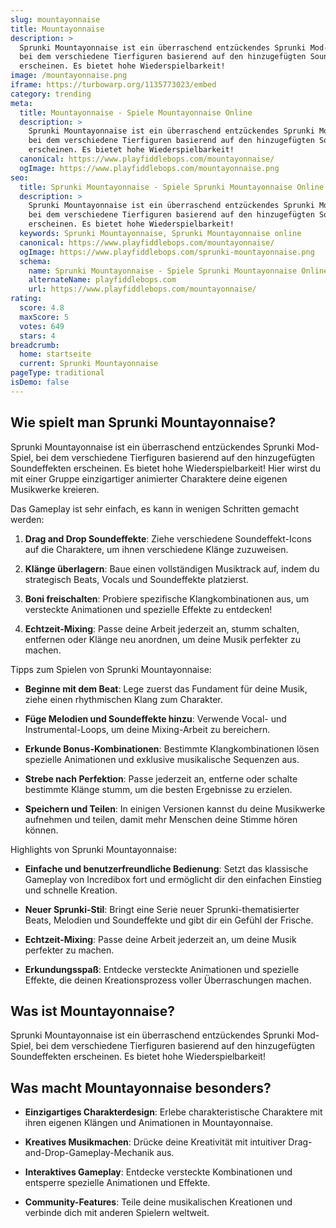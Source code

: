 ```yaml
---
slug: mountayonnaise
title: Mountayonnaise
description: >
  Sprunki Mountayonnaise ist ein überraschend entzückendes Sprunki Mod-Spiel,
  bei dem verschiedene Tierfiguren basierend auf den hinzugefügten Soundeffekten
  erscheinen. Es bietet hohe Wiederspielbarkeit!
image: /mountayonnaise.png
iframe: https://turbowarp.org/1135773023/embed
category: trending
meta:
  title: Mountayonnaise - Spiele Mountayonnaise Online
  description: >
    Sprunki Mountayonnaise ist ein überraschend entzückendes Sprunki Mod-Spiel,
    bei dem verschiedene Tierfiguren basierend auf den hinzugefügten Soundeffekten
    erscheinen. Es bietet hohe Wiederspielbarkeit!
  canonical: https://www.playfiddlebops.com/mountayonnaise/
  ogImage: https://www.playfiddlebops.com/mountayonnaise.png
seo:
  title: Sprunki Mountayonnaise - Spiele Sprunki Mountayonnaise Online
  description: >
    Sprunki Mountayonnaise ist ein überraschend entzückendes Sprunki Mod-Spiel,
    bei dem verschiedene Tierfiguren basierend auf den hinzugefügten Soundeffekten
    erscheinen. Es bietet hohe Wiederspielbarkeit!
  keywords: Sprunki Mountayonnaise, Sprunki Mountayonnaise online
  canonical: https://www.playfiddlebops.com/mountayonnaise/
  ogImage: https://www.playfiddlebops.com/sprunki-mountayonnaise.png
  schema:
    name: Sprunki Mountayonnaise - Spiele Sprunki Mountayonnaise Online
    alternateName: playfiddlebops.com
    url: https://www.playfiddlebops.com/mountayonnaise/
rating:
  score: 4.8
  maxScore: 5
  votes: 649
  stars: 4
breadcrumb:
  home: startseite
  current: Sprunki Mountayonnaise
pageType: traditional
isDemo: false
---
```


## Wie spielt man Sprunki Mountayonnaise?

Sprunki Mountayonnaise ist ein überraschend entzückendes Sprunki Mod-Spiel, bei dem verschiedene Tierfiguren basierend auf den hinzugefügten Soundeffekten erscheinen. Es bietet hohe Wiederspielbarkeit! Hier wirst du mit einer Gruppe einzigartiger animierter Charaktere deine eigenen Musikwerke kreieren.

Das Gameplay ist sehr einfach, es kann in wenigen Schritten gemacht werden:

1. **Drag and Drop Soundeffekte**: Ziehe verschiedene Soundeffekt-Icons auf die Charaktere, um ihnen verschiedene Klänge zuzuweisen.

1. **Klänge überlagern**: Baue einen vollständigen Musiktrack auf, indem du strategisch Beats, Vocals und Soundeffekte platzierst.

1. **Boni freischalten**: Probiere spezifische Klangkombinationen aus, um versteckte Animationen und spezielle Effekte zu entdecken!

1. **Echtzeit-Mixing**: Passe deine Arbeit jederzeit an, stumm schalten, entfernen oder Klänge neu anordnen, um deine Musik perfekter zu machen.

Tipps zum Spielen von Sprunki Mountayonnaise:

- **Beginne mit dem Beat**: Lege zuerst das Fundament für deine Musik, ziehe einen rhythmischen Klang zum Charakter.

- **Füge Melodien und Soundeffekte hinzu**: Verwende Vocal- und Instrumental-Loops, um deine Mixing-Arbeit zu bereichern.

- **Erkunde Bonus-Kombinationen**: Bestimmte Klangkombinationen lösen spezielle Animationen und exklusive musikalische Sequenzen aus.

- **Strebe nach Perfektion**: Passe jederzeit an, entferne oder schalte bestimmte Klänge stumm, um die besten Ergebnisse zu erzielen.

- **Speichern und Teilen**: In einigen Versionen kannst du deine Musikwerke aufnehmen und teilen, damit mehr Menschen deine Stimme hören können.

Highlights von Sprunki Mountayonnaise:

- **Einfache und benutzerfreundliche Bedienung**: Setzt das klassische Gameplay von Incredibox fort und ermöglicht dir den einfachen Einstieg und schnelle Kreation.

- **Neuer Sprunki-Stil**: Bringt eine Serie neuer Sprunki-thematisierter Beats, Melodien und Soundeffekte und gibt dir ein Gefühl der Frische.

- **Echtzeit-Mixing**: Passe deine Arbeit jederzeit an, um deine Musik perfekter zu machen.

- **Erkundungsspaß**: Entdecke versteckte Animationen und spezielle Effekte, die deinen Kreationsprozess voller Überraschungen machen.

## Was ist Mountayonnaise?

Sprunki Mountayonnaise ist ein überraschend entzückendes Sprunki Mod-Spiel, bei dem verschiedene Tierfiguren basierend auf den hinzugefügten Soundeffekten erscheinen. Es bietet hohe Wiederspielbarkeit!

## Was macht Mountayonnaise besonders?

- **Einzigartiges Charakterdesign**: Erlebe charakteristische Charaktere mit ihren eigenen Klängen und Animationen in Mountayonnaise.

- **Kreatives Musikmachen**: Drücke deine Kreativität mit intuitiver Drag-and-Drop-Gameplay-Mechanik aus.

- **Interaktives Gameplay**: Entdecke versteckte Kombinationen und entsperre spezielle Animationen und Effekte.

- **Community-Features**: Teile deine musikalischen Kreationen und verbinde dich mit anderen Spielern weltweit.